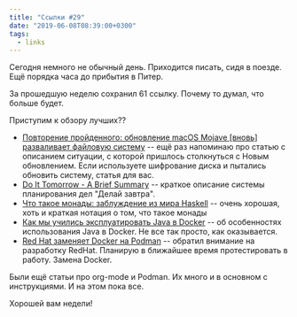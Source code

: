 ```yaml
---
title: "Ссылки #29"
date: "2019-06-08T08:39:00+0300"
tags:
  - links
---
```

Сегодня немного не обычный день. Приходится писать, сидя в поезде. Ещё порядка часа до прибытия в Питер. 

За прошедшую неделю сохранил 61 ссылку. Почему то думал, что больше будет. 

Приступим к обзору лучших??

* [Повторение пройденного: обновление macOS Mojave \[вновь\] разваливает файловую систему](https://blog.fixed.one/?p=35793) -- ещё раз напоминаю про статью с описанием ситуации, с которой пришлось столкнуться с Новым обновлением. Если используете шифрование диска и пытались обновить систему, статья для вас. 
* [Do It Tomorrow - A Brief Summary](http://members.optusnet.com.au/~charles57/GTD/dit_nutshell.html) -- краткое описание системы планирования дел "Делай завтра".
* [Что такое монады: заблуждение из мира Haskell](https://ruhaskell.org/posts/theory/2015/01/20/the-what-are-monads-fallacy.html) -- очень хорошая, хоть и краткая нотация о том, что такое монады
* [Как мы учились эксплуатировать Java в Docker](https://m.habr.com/ru/company/hh/blog/450954/) -- об особенностях использования Java в Docker. Не все так просто, как оказывается. 
* [Red Hat заменяет Docker на Podman](https://m.habr.com/ru/company/flant/blog/426141/) -- обратил внимание на разработку RedHat. Планирую в ближайшее время протестировать в работу. Замена Docker.

Были ещё статьи про org-mode и Podman. Их много и в основном с инструкциями. И на этом пока все. 

Хорошей вам недели!
